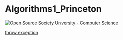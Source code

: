 # Algorithms1_Princeton
[![Open Source Society University - Computer Science](https://img.shields.io/badge/OSSU-computer--science-blue.svg)](https://github.com/ossu/computer-science)

[throw exception](https://github.com/starflyyy3119/Algorithms1_Princeton/blob/master/Percolation/Percolation.java)

